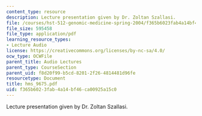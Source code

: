 ```yaml
---
content_type: resource
description: Lecture presentation given by Dr. Zoltan Szallasi.
file: /courses/hst-512-genomic-medicine-spring-2004/f365b6023fab4a14bf46ca00925a15c0_hms_9675.pdf
file_size: 595458
file_type: application/pdf
learning_resource_types:
- Lecture Audio
license: https://creativecommons.org/licenses/by-nc-sa/4.0/
ocw_type: OCWFile
parent_title: Audio Lectures
parent_type: CourseSection
parent_uid: f8d20f99-b5cd-8201-2f26-4814481d96fe
resourcetype: Document
title: hms_9675.pdf
uid: f365b602-3fab-4a14-bf46-ca00925a15c0
---
```

Lecture presentation given by Dr. Zoltan Szallasi.
